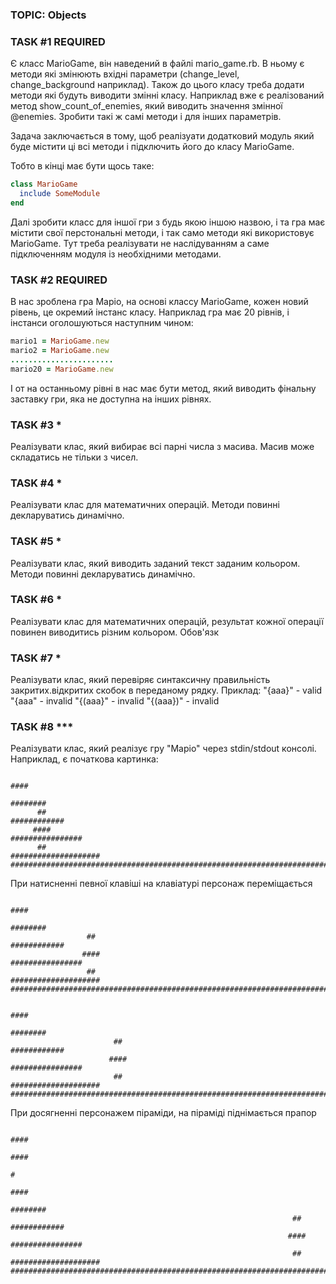 ### TOPIC: Objects
### TASK #1 REQUIRED
Є класс MarioGame, він наведений в файлі mario_game.rb.
В ньому є методи які змінюють вхідні параметри (change_level, change_background наприклад). Також до цього класу треба додати методи які будуть виводити змінні класу.
Наприклад вже є реалізований метод show_count_of_enemies, який виводить значення змінної @enemies.
Зробити такі ж самі методи і для інших параметрів.

Задача заключається в тому, щоб реалізуати додатковий модуль який буде містити ці всі методи і підключить його до класу MarioGame. 

Тобто в кінці має бути щось таке:
```ruby
class MarioGame
  include SomeModule
end
```
Далі зробити класс для іншої гри з будь якою іншою назвою, і та гра має містити свої перстональні методи, і так само методи які використовує MarioGame. Тут треба реалізувати не наслідуванням а саме підключенням модуля із необхідними методами.
### TASK #2 REQUIRED
В нас зроблена гра Маріо, на основі классу MarioGame, кожен новий рівень, це окремий інстанс класу.
Наприклад гра має 20 рівнів, і інстанси оголошуються наступним чином:
```ruby
mario1 = MarioGame.new
mario2 = MarioGame.new
.......................
mario20 = MarioGame.new
```
І от на останньому рівні в нас має бути метод, який виводить фінальну заставку гри, яка не доступна на інших рівнях.
### TASK #3 *
Реалізувати клас, який вибирає всі парні числа з масива. Масив може складатись не тільки з чисел.
### TASK #4 *
Реалізувати клас для математичних операцій. Методи повинні декларуватись динамічно.
### TASK #5 *
Реалізувати клас, який виводить заданий текст заданим кольором. Методи повинні декларуватись динамічно.
### TASK #6 *
Реалізувати клас для математичних операцій, результат кожної операції повинен виводитись різним кольором. Обов'язк
### TASK #7 *
Реалізувати клас, який перевіряє синтаксичну правильність закритих.відкритих скобок в переданому рядку. Приклад: 
"{aaa}" - valid
"{aaa" - invalid
"{(aaa}" - invalid
"{(aaa})" - invalid
### TASK #8 ***
Реалізувати клас, який реалізує гру "Маріо" через stdin/stdout консолі. Наприклад, є початкова картинка:
```
                                                                              ####
                                                                            ########
      ##                                                                  ############
     ####                                                               ################
      ##                                                              ####################
#################################################################################################
```
При натисненні певної клавіші на клавіатурі персонаж переміщається
```
                                                                              ####
                                                                            ########
                 ##                                                       ############
                ####                                                    ################
                 ##                                                   ####################
############################################################################################################
```
```
                                                                              ####
                                                                            ########
                       ##                                                 ############
                      ####                                              ################
                       ##                                             ####################
##################################################################################################################
```
При досягненні персонажем піраміди, на піраміді піднімається прапор
```
                                                                             ####
                                                                             ####
                                                                                #
                                                                              ####
                                                                            ########
                                                               ##         ############
                                                              ####      ################
                                                               ##     ####################
##################################################################################################################

```